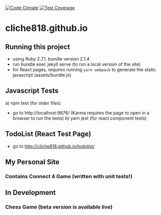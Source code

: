 [![Code Climate](https://codeclimate.com/github/cliche818/cliche818.github.io/badges/gpa.svg)](https://codeclimate.com/github/cliche818/cliche818.github.io)
[![Test Coverage](https://codeclimate.com/github/cliche818/cliche818.github.io/badges/coverage.svg)](https://codeclimate.com/github/cliche818/cliche818.github.io/coverage)

# cliche818.github.io

Running this project
--------------------
- using Ruby 2.7.1, bundle version 2.1.4
- run bundle exec jekyll serve (to run a local version of the site)
- for React pages, requires running `yarn webpack` to generate the static javascript (assets/bundle.js)

Javascript Tests
----------------
a) npm test (for older files)
- go to http://localhost:9876/ (Karma requires the page to open in a browser to run the tests)
b) yarn jest (for react component tests)

TodoList (React Test Page)
--------------------------
- go to http://cliche818.github.io/todolist/


My Personal Site
----------------

### Contains Connect 4 Game (written with unit tests!)

In Development
--------------

### Chess Game (beta version is available live) 
